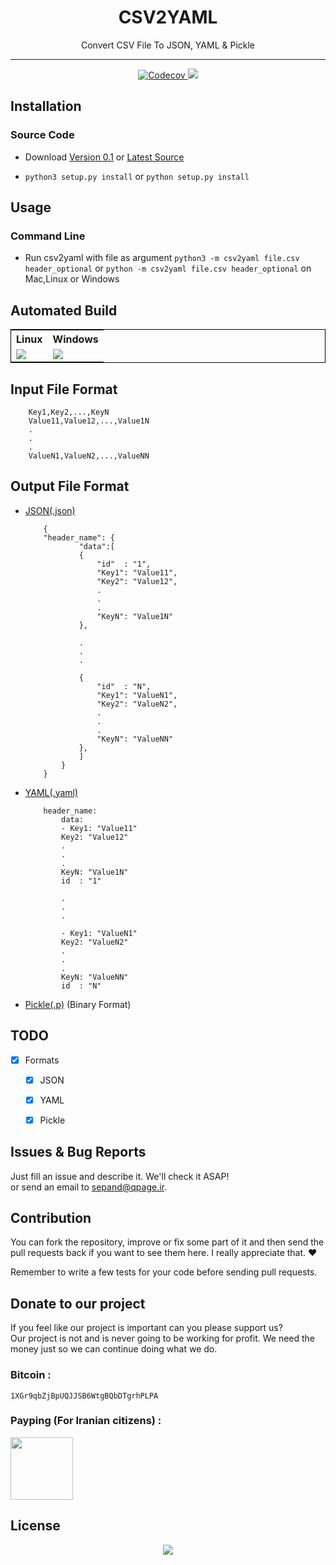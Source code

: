 


<div align="center">
<h1>CSV2YAML</h1>
	
<p>Convert CSV File To JSON, YAML & Pickle	</p>

</div>	
	
	

----------		

		


<div align="center">
<a href="https://codecov.io/gh/sepandhaghighi/csv2yaml">
  <img src="https://codecov.io/gh/sepandhaghighi/csv2yaml/branch/master/graph/badge.svg" alt="Codecov" />
</a>
<a href="https://www.codacy.com/app/sepand-haghighi/csv2yaml?utm_source=github.com&amp;utm_medium=referral&amp;utm_content=sepandhaghighi/csv2yaml&amp;utm_campaign=Badge_Grade"><img src="https://api.codacy.com/project/badge/Grade/7a8c9902f6354a9b910ca22e35d785a2"/></a>
</div>



	


	
</hr>
</hr>

## Installation
### Source Code
- Download [Version 0.1](https://github.com/moduland/csv2yaml/archive/v0.1.zip) or [Latest Source ](https://github.com/Moduland/csv2yaml/archive/master.zip)

- `python3 setup.py install` or `python setup.py install`				
					
			

## Usage					

### Command Line

- Run csv2yaml with file as argument `python3 -m csv2yaml file.csv header_optional` or `python -m csv2yaml file.csv header_optional` on Mac,Linux or Windows


						
				
## Automated Build				


<div align="center">
<table align="center" style="border:1px solid black;">
<tr>
<th>Linux</th>
<th>Windows</th>

</tr>

<tr>
<td><a href="https://travis-ci.org/sepandhaghighi/csv2yaml"><img src="https://travis-ci.org/sepandhaghighi/csv2yaml.svg?branch=master"></a></td>
<td> <a href="https://ci.appveyor.com/project/sepandhaghighi/csv2yaml"><img src="https://ci.appveyor.com/api/projects/status/4jvejgwe53nnaq3k?svg=true"></a></td>

</tr>	

</table>

</div>	

## Input File Format

```
	Key1,Key2,...,KeyN
	Value11,Value12,...,Value1N
	.
	.
	.
	ValueN1,ValueN2,...,ValueNN
```
		
## Output File Format

- [JSON(.json)](https://en.wikipedia.org/wiki/JSON)

	```
		{
		"header_name": {
				"data":[
				{
					"id"  : "1",
					"Key1": "Value11",
					"Key2": "Value12",
					.
					.
					.
					"KeyN": "Value1N"
				},

				.
				.
				.

				{
					"id"  : "N",
					"Key1": "ValueN1",
					"Key2": "ValueN2",
					.
					.
					.
					"KeyN": "ValueNN"
				},
				]
			}
		}
	```

- [YAML(.yaml)](https://en.wikipedia.org/wiki/YAML)
	```
		header_name:
  			data:
			- Key1: "Value11"
    	  	Key2: "Value12"
    	  	.
            .
            .
			KeyN: "Value1N"
			id  : "1"
		
			.
			.
			.

			- Key1: "ValueN1"
    	  	Key2: "ValueN2"
    	  	.
            .
            .
			KeyN: "ValueNN"
			id  : "N"

	``` 

- [Pickle(.p)](https://docs.python.org/3.5/library/pickle.html) (Binary Format)													
## TODO		

- [x] Formats
  - [x] JSON
  - [x] YAML
  - [x] Pickle
			

## Issues & Bug Reports			

Just fill an issue and describe it. We'll check it ASAP!							
or send an email to [sepand@qpage.ir](mailto:sepand@qpage.ir "sepand@qpage.ir"). 


## Contribution			

You can fork the repository, improve or fix some part of it and then send the pull requests back if you want to see them here. I really appreciate that. ❤️			

Remember to write a few tests for your code before sending pull requests. 
					
## Donate to our project									

If you feel like our project is important can you please support us?			
Our project is not and is never going to be working for profit. We need the money just so we can continue doing what we do.

<h3>Bitcoin :</h3>					

```1XGr9qbZjBpUQJJSB6WtgBQbDTgrhPLPA```
				

<h3>Payping (For Iranian citizens) :</h3>

<a href="http://www.payping.net/sepandhaghighi" target="__blank"><img src="http://www.qpage.ir/images/payping.png" height=100px width=100px></a>

## License
<div align="center">
<a href="https://github.com/sepandhaghighi/csv2yaml/blob/master/LICENSE"><img src="https://img.shields.io/github/license/mashape/apistatus.svg"/></a>
</div>



			

